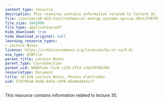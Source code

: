 ```yaml
---
content_type: resource
description: This resource contains information related to lecture 35.
file: /courses/10-626-electrochemical-energy-systems-spring-2014/5f6795a0415b647ec8f683a8ed4e4ccf_MIT10_626S14_S11lec35.pdf
file_size: 1042098
file_type: application/pdf
hide_download: true
hide_download_original: null
learning_resource_types:
- Lecture Notes
license: https://creativecommons.org/licenses/by-nc-sa/4.0/
ocw_type: OCWFile
parent_title: Lecture Notes
parent_type: CourseSection
parent_uid: b06bfa4c-51cb-c135-2f53-c2b2f9f05768
resourcetype: Document
title: 10.626 Lecture Notes, Porous electrodes
uid: 5f6795a0-415b-647e-c8f6-83a8ed4e4ccf
---
```

This resource contains information related to lecture 35.